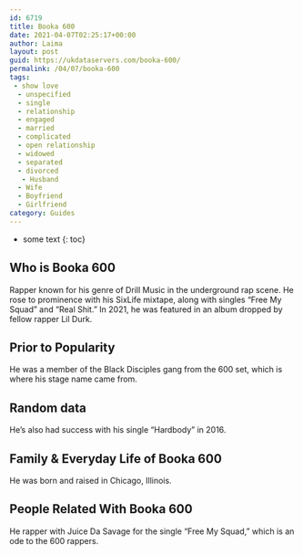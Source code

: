 ```yaml
---
id: 6719
title: Booka 600
date: 2021-04-07T02:25:17+00:00
author: Laima
layout: post
guid: https://ukdataservers.com/booka-600/
permalink: /04/07/booka-600
tags:
 - show love
  - unspecified
  - single
  - relationship
  - engaged
  - married
  - complicated
  - open relationship
  - widowed
  - separated
  - divorced
   - Husband
  - Wife
  - Boyfriend
  - Girlfriend
category: Guides
---
```


* some text
{: toc}


## Who is Booka 600
                  
                  
                  
Rapper known for his genre of Drill Music in the underground rap scene. He rose to prominence with his SixLife mixtape, along with singles &#8220;Free My Squad&#8221; and &#8220;Real Shit.&#8221; In 2021, he was featured in an album dropped by fellow rapper Lil Durk.
                  
              
            
              
            
                
                
                
## Prior to Popularity
                  
                  
                  
He was a member of the Black Disciples gang from the 600 set, which is where his stage name came from.
                  
              
            
              
            
                
                
                
## Random data
                  
                  
                  
He&#8217;s also had success with his single &#8220;Hardbody&#8221; in 2016.
                  
              
            
              
            
                
                
                
## Family & Everyday Life of Booka 600
                  
                  
                  
He was born and raised in Chicago, Illinois.
                  
              
            
              
            
                
                
                
## People Related With Booka 600
                  
                  
                  
He rapper with Juice Da Savage for the single &#8220;Free My Squad,&#8221; which is an ode to the 600 rappers.
                  
              
            
              
            
                
              
            
              
              
            
            
              
            
          
          
          